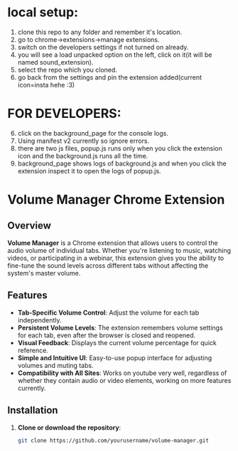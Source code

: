 # local setup:
1. clone this repo to any folder and remember it's location.
2. go to chrome->extensions->manage extensions.
3. switch on the developers settings if not turned on already.
4. you will see a load unpacked option on the left, click on it(it will be named sound_extension).
5. select the repo which you cloned.
6. go back from the settings and pin the extension added(current icon=insta hehe :3)

# FOR DEVELOPERS:
6. click on the background_page for the console logs.
7. Using manifest v2 currently so ignore errors.
8. there are two js files, popup.js runs only when you click the extension icon and the background.js runs all the time.
9. background_page shows logs of background.js and when you click the extension inspect it to open the logs of popup.js.


# Volume Manager Chrome Extension

## Overview

**Volume Manager** is a Chrome extension that allows users to control the audio volume of individual tabs. Whether you're listening to music, watching videos, or participating in a webinar, this extension gives you the ability to fine-tune the sound levels across different tabs without affecting the system's master volume.

## Features

- **Tab-Specific Volume Control**: Adjust the volume for each tab independently.
- **Persistent Volume Levels**: The extension remembers volume settings for each tab, even after the browser is closed and reopened.
- **Visual Feedback**: Displays the current volume percentage for quick reference.
- **Simple and Intuitive UI**: Easy-to-use popup interface for adjusting volumes and muting tabs.
- **Compatibility with All Sites**: Works on youtube very well, regardless of whether they contain audio or video elements, working on more features currently.

## Installation

1. **Clone or download the repository**:

   ```bash
   git clone https://github.com/yourusername/volume-manager.git
